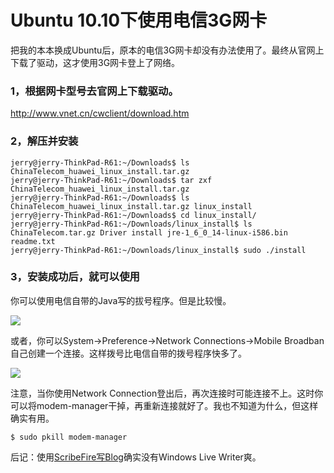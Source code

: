 Ubuntu 10.10下使用电信3G网卡
=========

把我的本本换成Ubuntu后，原本的电信3G网卡却没有办法使用了。最终从官网上下载了驱动，这才使用3G网卡登上了网络。

### 1，根据网卡型号去官网上下载驱动。

http://www.vnet.cn/cwclient/download.htm

### 2，解压并安装

```text
jerry@jerry-ThinkPad-R61:~/Downloads$ ls
ChinaTelecom_huawei_linux_install.tar.gz
jerry@jerry-ThinkPad-R61:~/Downloads$ tar zxf ChinaTelecom_huawei_linux_install.tar.gz
jerry@jerry-ThinkPad-R61:~/Downloads$ ls
ChinaTelecom_huawei_linux_install.tar.gz linux_install
jerry@jerry-ThinkPad-R61:~/Downloads$ cd linux_install/
jerry@jerry-ThinkPad-R61:~/Downloads/linux_install$ ls
ChinaTelecom.tar.gz Driver install jre-1_6_0_14-linux-i586.bin readme.txt
jerry@jerry-ThinkPad-R61:~/Downloads/linux_install$ sudo ./install
```

### 3，安装成功后，就可以使用
你可以使用电信自带的Java写的拔号程序。但是比较慢。

![](http://images.cnblogs.com/cnblogs_com/Jerry-Chou/201103/201103152146172602.jpg)

或者，你可以System->Preference->Network Connections->Mobile Broadban自己创建一个连接。这样拨号比电信自带的拨号程序快多了。

![](http://images.cnblogs.com/cnblogs_com/Jerry-Chou/201103/201103152154592259.jpg)

注意，当你使用Network Connection登出后，再次连接时可能连接不上。这时你可以将modem-manager干掉，再重新连接就好了。我也不知道为什么，但这样确实有用。

`$ sudo pkill modem-manager`

后记：使用[ScribeFire写Blog](http://www.cnblogs.com/Jerry-Chou/archive/2011/03/13/1982912.html)确实没有Windows Live Writer爽。
